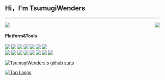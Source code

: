 
## Hi，I'm TsumugiWenders
---
<!-- ![](https://api.moedog.org/count/@TsumugiWenders.readme)<br/> -->

<p>
  <a href="https://api.moedog.org/count/"><img src="https://api.moedog.org/count/@TsumugiWenders.readme"></a>
  <img src="https://weather-icon.journeyad.repl.co/@qingdao?v=1" align="right">
</p>

#### Platform&Tools
[![](https://img.shields.io/badge/OS-centos%20Linux-blue?style=flat-square&logo=centos&logoColor=ffffff)](https://www.centos.org/)
[![](https://img.shields.io/badge/OS-Arch%20Linux-33aadd?style=flat-square&logo=arch-linux&logoColor=ffffff)](https://www.archlinux.org/)
[![](https://img.shields.io/badge/Windows-10-2376bc?style=flat-square&logo=windows&logoColor=ffffff)](https://www.microsoft.com/windows/get-windows-10)
[![](https://img.shields.io/badge/IDE-Visual%20Stdio-blueviolet?style=flat-square&logo=visual-studio&logoColor=ffffff)](https://visualstudio.microsoft.com/)
[![](https://img.shields.io/badge/IDE-Visual%20Studio%20Code-blue?style=flat-square&logo=visual-studio-code&logoColor=ffffff)](https://code.visualstudio.com/)
[![](https://img.shields.io/badge/IDE-PyCharm-000000?style=flat-square&logo=PyCharm&logoColor=ffffff)](https://www.jetbrains.com/pycharm/)
[![](https://img.shields.io/badge/Intellij-IDEA-CC0066?style=flat-square&logo=intellijidea&logoColor=ffffff)](https://www.jetbrains.com/idea/)
<br/>
[![](https://img.shields.io/badge/-C-A8B9CC?style=flat-square&logo=C&logoColor=ffffff)]()
[![](https://img.shields.io/badge/-Java-007396?style=flat-square&logo=java&logoColor=ffffff)](https://www.java.com)
[![](https://img.shields.io/badge/-Python-3776AB?style=flat-square&logo=Python&logoColor=ffffff)](https://www.python.org)
[![](https://img.shields.io/badge/-Markdown-000000?style=flat-square&logo=Markdown&logoColor=ffffff)]()
[![](https://img.shields.io/badge/-LaTex-3776AB?style=flat-square&logo=LaTex&logoColor=ffffff)](https://www.latex-project.org/)
[![](https://img.shields.io/badge/-Hadoop-FDEA4E?style=flat-square&logo=hadoop&logoColor=ffffff)](https://hadoop.apache.org/)
[![](https://img.shields.io/badge/-Hive-FF7A00?style=flat-square&logo=Hive&logoColor=ffffff)](https://hive.apache.org/)
[![](https://img.shields.io/badge/-Git-F05032?style=flat-square&logo=Git&logoColor=ffffff)](https://git-scm.com/)

[![TsumugiWenders's github stats](https://github-readme-stats.vercel.app/api?username=TsumugiWenders&show_icons=true&count_private=true&hide=prs&theme=default_repocard)](https://github.com/anuraghazra/github-readme-stats)

[![Top Langs](https://github-readme-stats.vercel.app/api/top-langs/?username=TsumugiWenders&layout=compact&langs_count=6&card_width=445)](https://github.com/anuraghazra/github-readme-stats)

<!--
[![Top Langs](https://github-readme-stats.vercel.app/api/top-langs/?username=TsumugiWenders&layout=compact)](https://github.com/anuraghazra/github-readme-stats)

Here are some ideas to get you started:

- 🔭 I’m currently working on ...
- 🌱 I’m currently learning ...
- 👯 I’m looking to collaborate on ...
- 🤔 I’m looking for help with ...
- 💬 Ask me about ...
- 📫 How to reach me: ...
- 😄 Pronouns: ...
- ⚡ Fun fact: ...
-->
